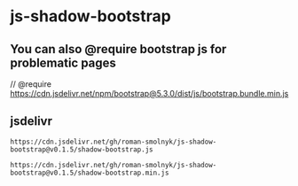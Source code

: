 # js-shadow-bootstrap

## You can also @require bootstrap js for problematic pages

// @require      <https://cdn.jsdelivr.net/npm/bootstrap@5.3.0/dist/js/bootstrap.bundle.min.js>

## jsdelivr

```
https://cdn.jsdelivr.net/gh/roman-smolnyk/js-shadow-bootstrap@v0.1.5/shadow-bootstrap.js
```

```
https://cdn.jsdelivr.net/gh/roman-smolnyk/js-shadow-bootstrap@v0.1.5/shadow-bootstrap.min.js
```
